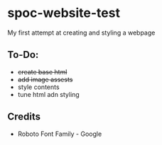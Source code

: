 # spoc-website-test
My first attempt at creating and styling a webpage

## To-Do:
- ~~create base html~~
- ~~add image assests~~
- style contents
- tune html adn styling

## Credits
- Roboto Font Family - Google